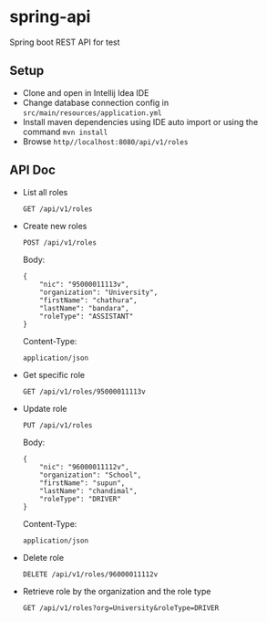 # spring-api
Spring boot REST API for test

Setup
----------
- Clone and open in Intellij Idea IDE
- Change database connection config in `src/main/resources/application.yml`
- Install maven dependencies using IDE auto import or using the command ``mvn install``
- Browse ``http//localhost:8080/api/v1/roles``

API Doc
----------------
- List all roles 
    ```
    GET /api/v1/roles
    ```
- Create new roles 
    ```
    POST /api/v1/roles
    ```

    Body:
    ```
    {
        "nic": "95000011113v",
        "organization": "University",
        "firstName": "chathura",
        "lastName": "bandara",
        "roleType": "ASSISTANT"
    }
    ```
    Content-Type:
    ```
    application/json
    ```
- Get specific role 
    ```
    GET /api/v1/roles/95000011113v
    ```
- Update role
    ```
    PUT /api/v1/roles
    ```
    Body:
    ```
    {
        "nic": "96000011112v",
        "organization": "School",
        "firstName": "supun",
        "lastName": "chandimal",
        "roleType": "DRIVER"
    }
    ```
    
    Content-Type:
    ```
    application/json
    ```
- Delete role
    ```
    DELETE /api/v1/roles/96000011112v
    ```
- Retrieve role by the organization and the role type
    ```
    GET /api/v1/roles?org=University&roleType=DRIVER
    ```
    
